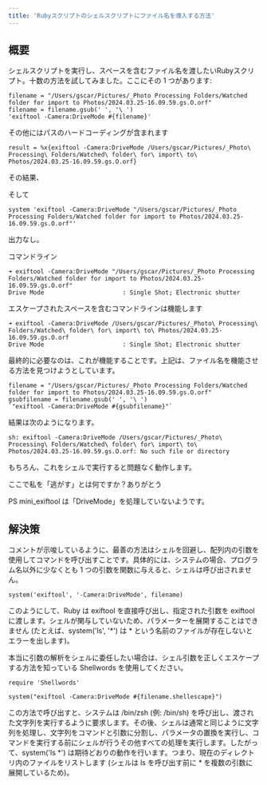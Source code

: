 ```yaml
---
title: 'Rubyスクリプトのシェルスクリプトにファイル名を導入する方法'
---
```


## 概要
シェルスクリプトを実行し、スペースを含むファイル名を渡したいRubyスクリプト。十数の方法を試してみました。ここにその 1 つがあります:

```
filename = "/Users/gscar/Pictures/_Photo Processing Folders/Watched folder for import to Photos/2024.03.25-16.09.59.gs.O.orf"
filename = filename.gsub(' ', '\ ')
'exiftool -Camera:DriveMode #{filename}'

```
その他にはパスのハードコーディングが含まれます

```
result = %x{exiftool -Camera:DriveMode /Users/gscar/Pictures/_Photo\ Processing\ Folders/Watched\ folder\ for\ import\ to\ Photos/2024.03.25-16.09.59.gs.O.orf}

```
その結果、

そして

```
system 'exiftool -Camera:DriveMode "/Users/gscar/Pictures/_Photo Processing Folders/Watched folder for import to Photos/2024.03.25-16.09.59.gs.O.orf"'

```
出力なし。

コマンドライン

```
➜ exiftool -Camera:DriveMode "/Users/gscar/Pictures/_Photo Processing Folders/Watched folder for import to Photos/2024.03.25-16.09.59.gs.O.orf"
Drive Mode                      : Single Shot; Electronic shutter

```
エスケープされたスペースを含むコマンドラインは機能します

```
➜ exiftool -Camera:DriveMode /Users/gscar/Pictures/_Photo\ Processing\ Folders/Watched\ folder\ for\ import\ to\ Photos/2024.03.25-16.09.59.gs.O.orf
Drive Mode                      : Single Shot; Electronic shutter

```
最終的に必要なのは、これが機能することです。上記は、ファイル名を機能させる方法を見つけようとしています。

```
filename = "/Users/gscar/Pictures/_Photo Processing Folders/Watched folder for import to Photos/2024.03.25-16.09.59.gs.O.orf"
gsubfilename = filename.gsub(' ', '\ ')
`"exiftool -Camera:DriveMode #{gsubfilename}"`

```
結果は次のようになります。

```
sh: exiftool -Camera:DriveMode /Users/gscar/Pictures/_Photo\ Processing\ Folders/Watched\ folder\ for\ import\ to\ Photos/2024.03.25-16.09.59.gs.O.orf: No such file or directory

```
もちろん、これをシェルで実行すると問題なく動作します。

ここで私を「逃がす」とは何ですか？ありがとう

PS mini_exiftool は「DriveMode」を処理していないようです。

## 解決策
コメントが示唆しているように、最善の方法はシェルを回避し、配列内の引数を使用してコマンドを呼び出すことです。具体的には、システムの場合、プログラム名以外に少なくとも 1 つの引数を関数に与えると、シェルは呼び出されません。

```
system('exiftool', '-Camera:DriveMode', filename)

```
このようにして、Ruby は exiftool を直接呼び出し、指定された引数を exiftool に渡します。シェルが関与していないため、パラメーターを展開することはできません (たとえば、system('ls', '*') は * という名前のファイルが存在しないとエラーを出します)。

本当に引数の解析をシェルに委任したい場合は、シェル引数を正しくエスケープする方法を知っている Shellwords を使用してください。

```
require 'Shellwords'

system("exiftool -Camera:DriveMode #{filename.shellescape}")

```
この方法で呼び出すと、システムは /bin/zsh (例: /bin/sh) を呼び出し、渡された文字列を実行するように要求します。その後、シェルは通常と同じように文字列を処理し、文字列をコマンドと引数に分割し、パラメータの置換を実行し、コマンドを実行する前にシェルが行うその他すべての処理を実行します。したがって、system('ls *') は期待どおりの動作を行います。つまり、現在のディレクトリ内のファイルをリストします (シェルは ls を呼び出す前に * を複数の引数に展開しているため)。

